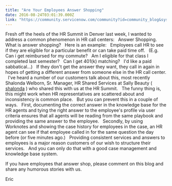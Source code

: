 ```yaml
---
title: "Are Your Employees Answer Shopping"
date: 2016-08-24T03:01:39.000Z
link: "https://community.servicenow.com/community?id=community_blog&sys_id=6b9c2225dbd0dbc01dcaf3231f961924"
---
```

<p>Fresh off the heels of the HR Summit in Denver last week, I wanted to address a common phenomenon in HR call centers:   Answer Shopping.   What is answer shopping?   Here is an example:   Employees call HR to see if they are eligible for a particular benefit or can take paid time off.   (E.g. Can i get reimbursed for my commute?   Am I eligible for that class I completed last semester?   Can I get 401(k) matching?   I'd like a paid sabbatical...)   If they don't get the answer they want, they call in again in hopes of getting a different answer from someone else in the HR call center.   I've heard a number of our customers talk about this, most recently <span>Shalonda</span> Welborn, <span class="s1">Sr. Manager, HR Shared Services at</span> Sally Beauty ( <a title="shalonda" __default_attr="52888" __jive_macro_name="user" _jive_internal="true" class="jive_macro jive_macro_user" data-orig-content="shalonda" data-renderedposition="334.25_8_57_17" href="/community?id=community_user_profile&user=547f8a69db181fc09c9ffb651f961947">shalonda</a> ) who shared this with us at the HR Summit.   The funny thing is, this might work when HR representatives are scattered about and inconsistency is common place.   But you can prevent this in a couple of ways.   First, documenting the correct answer in the knowledge base for the HR agents and tying the right answer to the employee's profile via user criteria ensures that all agents will be reading from the same playbook and providing the same answer to the employee.   Secondly, by using Worknotes and showing the case history for employees in the case, an HR agent can see if that employee called in for the same question the day before (or five minutes ago.)   Providing consistent services and answers to employees is a major reason customers of our wish to structure their services.   And you can only do that with a good case management and knowledge base system. </p><p></p><p>If you have employees that answer shop, please comment on this blog and share any humorous stories with us. </p><p></p><p>Eric</p>